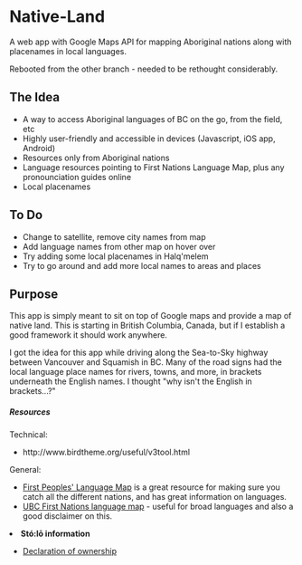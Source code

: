 Native-Land
===========

A web app with Google Maps API for mapping Aboriginal nations along with placenames in local languages.

Rebooted from the other branch - needed to be rethought considerably.

<h2>The Idea</h2>
<ul>
  <li>A way to access Aboriginal languages of BC on the go, from the field, etc</li>
  <li>Highly user-friendly and accessible in devices (Javascript, iOS app, Android)</li>
  <li>Resources only from Aboriginal nations</li>
  <li>Language resources pointing to First Nations Language Map, plus any pronounciation guides online</li>
  <li>Local placenames</li>
</ul>

<h2>To Do</h2>
<ul>
<li>Change to satellite, remove city names from map</li>
<li>Add language names from other map on hover over</li>
<li>Try adding some local placenames in Halq'melem</li>
<li>Try to go around and add more local names to areas and places</li>
</ul>

<h2>Purpose</h2>
<p>This app is simply meant to sit on top of Google maps and provide a map of native land. This is starting in British Columbia, Canada, but if I establish a good framework it should work anywhere.</p>
<p>I got the idea for this app while driving along the Sea-to-Sky highway between Vancouver and Squamish in BC. Many of the road signs had the local language place names for rivers, towns, and more, in brackets underneath the English names. I thought "why isn't the English in brackets...?"</p>

<h5>Resources</h5>
Technical:
<ul>
<li>http://www.birdtheme.org/useful/v3tool.html</li>
</ul>
General:
  <ul>
    <li><a href="http://maps.fphlcc.ca/">First Peoples' Language Map</a> is a great resource for making sure you catch all the different nations, and has great information on languages.</li>
    <li><a href="http://fnlg.arts.ubc.ca/images/BClangs2.gif">UBC First Nations language map</a> - useful for broad languages and also a good disclaimer on this.</li>
  </ul>
  
  <li><strong>Stó:lō information</strong></li>
  <ul>
    <li><a href="http://sxta.bc.ca/declaration.html">Declaration of ownership</a></li>
  </ul>
</ul>
